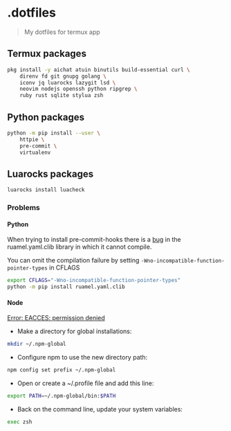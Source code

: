 # .dotfiles
> My dotfiles for termux app

## Termux packages

```bash
pkg install -y aichat atuin binutils build-essential curl \
    direnv fd git gnupg golang \
    iconv jq luarocks lazygit lsd \
    neovim nodejs openssh python ripgrep \
    ruby rust sqlite stylua zsh
```

## Python packages

```bash
python -m pip install --user \
    httpie \
    pre-commit \
    virtualenv
```

## Luarocks packages

```bash
luarocks install luacheck
```

### Problems

#### Python

When trying to install pre-commit-hooks there is a [bug](https://github.com/termux/termux-packages/issues/16746)
in the ruamel.yaml.clib library in which it cannot
compile.

You can omit the compilation failure by setting
`-Wno-incompatible-function-pointer-types` in CFLAGS

```bash
export CFLAGS="-Wno-incompatible-function-pointer-types"
python -m pip install ruamel.yaml.clib
```

#### Node
[Error: EACCES: permission denied](https://stackoverflow.com/a/49714908)

- Make a directory for global installations:
```bash
mkdir ~/.npm-global
```
- Configure npm to use the new directory path:
```bash
npm config set prefix ~/.npm-global
```
- Open or create a ~/.profile file and add this line:
```bash
export PATH=~/.npm-global/bin:$PATH
```
- Back on the command line, update your system variables:
```bash
exec zsh
```
